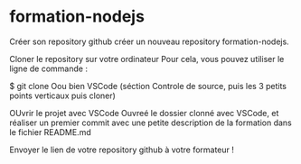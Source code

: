 # formation-nodejs
Créer son repository github 
créer un nouveau repository formation-nodejs.

Cloner le repository sur votre ordinateur
Pour cela, vous pouvez utiliser le ligne de commande :

$ git clone <urlDuRepository>
Oou bien VSCode (séction Controle de source, puis les 3 petits points verticaux puis cloner)

OUvrir le projet avec VSCode
Ouvreé le dossier clonné avec VSCode, et réaliser un premier commit avec une petite description de la formation dans le fichier README.md

Envoyer le lien de votre repository github à votre formateur !